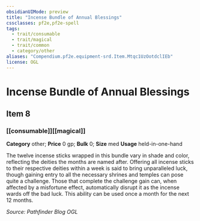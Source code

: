 ```yaml
---
obsidianUIMode: preview
title: "Incense Bundle of Annual Blessings"
cssclasses: pf2e,pf2e-spell
tags:
  - trait/consumable
  - trait/magical
  - trait/common
  - category/other
aliases: "Compendium.pf2e.equipment-srd.Item.Mtqc1UzOotdclIEb"
license: OGL
---
```

# Incense Bundle of Annual Blessings
## Item 8
### [[consumable]][[magical]]

**Category** other; 
**Price** 0 gp; 
**Bulk** 0; **Size** med
**Usage** held-in-one-hand

The twelve incense sticks wrapped in this bundle vary in shade and color, reflecting the deities the months are named after. Offering all incense sticks to their respective deities within a week is said to bring unparalleled luck, though gaining entry to all the necessary shrines and temples can pose quite a challenge. Those that complete the challenge gain can, when affected by a misfortune effect, automatically disrupt it as the incense wards off the bad luck. This ability can be used once a month for the next 12 months.

*Source: Pathfinder Blog*
*OGL*